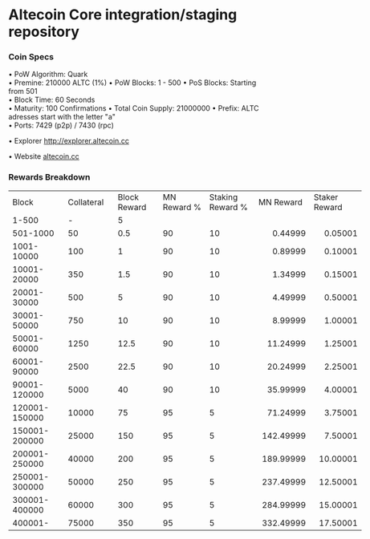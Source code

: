 Altecoin Core integration/staging repository
=====================================

### Coin Specs

• PoW Algorithm: Quark  
• Premine: 210000 ALTC (1%)
• PoW Blocks: 1 - 500
• PoS Blocks: Starting from 501  
• Block Time: 60 Seconds    
• Maturity: 100 Confirmations 
• Total Coin Supply: 21000000 
• Prefix: ALTC adresses start with the letter "a"  
• Ports: 7429 (p2p) / 7430 (rpc)

• Explorer http://explorer.altecoin.cc

• Website [altecoin.cc](http://www.altecoin.cc)

### Rewards Breakdown
<table border=0 cellpadding=0 cellspacing=0 width=701 class=xl6553517252
 style='border-collapse:collapse;table-layout:fixed;width:528pt'>
 <col class=xl6553517252 width=139 style='mso-width-source:userset;mso-width-alt:
 4785;width:104pt'>
 <col class=xl6553517252 width=107 span=2 style='mso-width-source:userset;
 mso-width-alt:3702;width:81pt'>
 <col class=xl6553517252 width=134 style='mso-width-source:userset;mso-width-alt:
 4608;width:100pt'>
 <col class=xl6553517252 width=107 span=2 style='mso-width-source:userset;
 mso-width-alt:3702;width:81pt'>
 <tr height=21 style='mso-height-source:userset;height:15.75pt'>
  <td height=21 class=xl6317252 width=150 style='height:15.75pt;width:104pt'>Block</td>
  <td class=xl6317252 width=107 style='width:81pt'>Collateral</td>
  <td class=xl6317252 width=107 style='width:81pt'>Block Reward</td>
  <td class=xl6317252 width=107 style='width:81pt'>MN Reward %</td>
  <td class=xl6317252 width=134 style='width:100pt'>Staking Reward %</td>
  <td class=xl6317252 width=107 style='width:81pt'>MN Reward</td>
  <td class=xl6317252 width=107 style='width:81pt'>Staker Reward</td>
 </tr>
 <tr height=21 style='mso-height-source:userset;height:15.75pt'>
  <td height=21 class=xl6417252 style='height:15.75pt'>1-500</td>
  <td class=xl6517252>-</td>
  <td class=xl6517252>5</td>
  <td class=xl6617252></td>
  <td class=xl6617252></td>
  <td class=xl6717252></td>
  <td class=xl6553517252></td>
 </tr>
 <tr height=21 style='mso-height-source:userset;height:15.75pt'>
  <td height=21 class=xl6417252 style='height:15.75pt'>501-1000</td>
  <td class=xl6517252>50</td>
  <td class=xl6617252>0.5</td>
  <td class=xl6617252>90</td>
  <td class=xl6617252>10</td>
  <td class=xl6717252 align=right>0.44999</td>
  <td class=xl6817252 align=right>0.05001</td>
 </tr>
 <tr height=21 style='mso-height-source:userset;height:15.75pt'>
  <td height=21 class=xl6417252 style='height:15.75pt'>1001-10000</td>
  <td class=xl6517252>100</td>
  <td class=xl6617252>1</td>
  <td class=xl6617252>90</td>
  <td class=xl6617252>10</td>
  <td class=xl6717252 align=right>0.89999</td>
  <td class=xl6817252 align=right>0.10001</td>
 </tr>
 <tr height=21 style='mso-height-source:userset;height:15.75pt'>
  <td height=21 class=xl6417252 style='height:15.75pt'>10001-20000</td>
  <td class=xl6517252>350</td>
  <td class=xl6617252>1.5</td>
  <td class=xl6617252>90</td>
  <td class=xl6617252>10</td>
  <td class=xl6717252 align=right>1.34999</td>
  <td class=xl6817252 align=right>0.15001</td>
 </tr>
 <tr height=21 style='mso-height-source:userset;height:15.75pt'>
  <td height=21 class=xl6417252 style='height:15.75pt'>20001-30000</td>
  <td class=xl6517252>500</td>
  <td class=xl6617252>5</td>
  <td class=xl6617252>90</td>
  <td class=xl6617252>10</td>
  <td class=xl6717252 align=right>4.49999</td>
  <td class=xl6817252 align=right>0.50001</td>
 </tr>
 <tr height=21 style='mso-height-source:userset;height:15.75pt'>
  <td height=21 class=xl6417252 style='height:15.75pt'>30001-50000</td>
  <td class=xl6517252>750</td>
  <td class=xl6617252>10</td>
  <td class=xl6617252>90</td>
  <td class=xl6617252>10</td>
  <td class=xl6717252 align=right>8.99999</td>
  <td class=xl6817252 align=right>1.00001</td>
 </tr>
 <tr height=21 style='mso-height-source:userset;height:15.75pt'>
  <td height=21 class=xl6417252 style='height:15.75pt'>50001-60000</td>
  <td class=xl6517252>1250</td>
  <td class=xl6617252>12.5</td>
  <td class=xl6617252>90</td>
  <td class=xl6617252>10</td>
  <td class=xl6717252 align=right>11.24999</td>
  <td class=xl6817252 align=right>1.25001</td>
 </tr>
 <tr height=21 style='mso-height-source:userset;height:15.75pt'>
  <td height=21 class=xl6417252 style='height:15.75pt'>60001-90000</td>
  <td class=xl6517252>2500</td>
  <td class=xl6617252>22.5</td>
  <td class=xl6617252>90</td>
  <td class=xl6617252>10</td>
  <td class=xl6717252 align=right>20.24999</td>
  <td class=xl6817252 align=right>2.25001</td>
 </tr>
 <tr height=21 style='mso-height-source:userset;height:15.75pt'>
   <td height=21 class=xl6417252 style='height:15.75pt'>90001-120000</td>
   <td class=xl6517252>5000</td>
   <td class=xl6617252>40</td>
   <td class=xl6617252>90</td>
   <td class=xl6617252>10</td>
   <td class=xl6717252 align=right>35.99999</td>
   <td class=xl6817252 align=right>4.00001</td>
 </tr>
 <tr height=21 style='mso-height-source:userset;height:15.75pt'>
  <td height=21 class=xl6417252 style='height:15.75pt'>120001-150000</td>
  <td class=xl6517252>10000</td>
  <td class=xl6617252>75</td>
  <td class=xl6617252>95</td>
  <td class=xl6617252>5</td>
  <td class=xl6717252 align=right>71.24999</td>
  <td class=xl6817252 align=right>3.75001</td>
 </tr>
 <tr height=21 style='mso-height-source:userset;height:15.75pt'>
  <td height=21 class=xl6417252 style='height:15.75pt'>150001-200000</td>
  <td class=xl6517252>25000</td>
  <td class=xl6617252>150</td>
  <td class=xl6617252>95</td>
  <td class=xl6617252>5</td>
  <td class=xl6717252 align=right>142.49999</td>
  <td class=xl6817252 align=right>7.50001</td>
 </tr>
 <tr height=21 style='mso-height-source:userset;height:15.75pt'>
  <td height=21 class=xl6417252 style='height:15.75pt'>200001-250000</td>
  <td class=xl6517252>40000</td>
  <td class=xl6617252>200</td>
  <td class=xl6617252>95</td>
  <td class=xl6617252>5</td>
  <td class=xl6717252 align=right>189.99999</td>
  <td class=xl6817252 align=right>10.00001</td>
 </tr>
 <tr height=21 style='mso-height-source:userset;height:15.75pt'>
  <td height=21 class=xl6417252 style='height:15.75pt'>250001-300000</td>
  <td class=xl6517252>50000</td>
  <td class=xl6617252>250</td>
  <td class=xl6617252>95</td>
  <td class=xl6617252>5</td>
  <td class=xl6717252 align=right>237.49999</td>
  <td class=xl6817252 align=right>12.50001</td>
 </tr>
 <tr height=21 style='mso-height-source:userset;height:15.75pt'>
  <td height=21 class=xl6417252 style='height:15.75pt'>300001-400000</td>
  <td class=xl6517252>60000</td>
  <td class=xl6617252>300</td>
  <td class=xl6617252>95</td>
  <td class=xl6617252>5</td>
  <td class=xl6717252 align=right>284.99999</td>
  <td class=xl6817252 align=right>15.00001</td>
 </tr>
 <tr height=21 style='mso-height-source:userset;height:15.75pt'>
  <td height=21 class=xl6417252 style='height:15.75pt'>400001-</td>
  <td class=xl6517252>75000</td>
  <td class=xl6617252>350</td>
  <td class=xl6617252>95</td>
  <td class=xl6617252>5</td>
  <td class=xl6717252 align=right>332.49999</td>
  <td class=xl6817252 align=right>17.50001</td>
 </tr> 
 </table>
